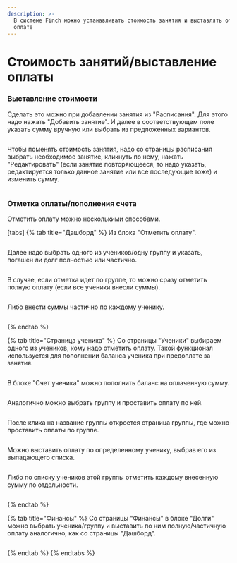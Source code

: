 ```yaml
---
description: >-
  В системе Finch можно устанавливать стоимость занятия и выставлять отметку об
  оплате
---
```


# Стоимость занятий/выставление оплаты

### Выставление стоимости

Сделать это можно при добавлении занятия из "Расписания". Для этого надо нажать "Добавить занятие". И далее в соответствующем поле указать сумму вручную или выбрать из предложенных вариантов.

<figure><img src="../.gitbook/assets/image (32).png" alt=""><figcaption></figcaption></figure>

Чтобы поменять стоимость занятия, надо со страницы расписания выбрать необходимое занятие, кликнуть по нему, нажать "Редактировать" (если занятие повторяющееся, то надо указать, редактируется только данное занятие или все последующие тоже) и изменить сумму.&#x20;

<figure><img src="../.gitbook/assets/image (103).png" alt=""><figcaption></figcaption></figure>

### Отметка оплаты/пополнения счета

Отметить оплату можно несколькими способами.

[tabs]
{% tab title="Дашборд" %}
Из блока "Отметить оплату".&#x20;

<figure><img src="../.gitbook/assets/image (133).png" alt=""><figcaption></figcaption></figure>

Далее надо выбрать одного из учеников/одну группу и указать, погашен ли долг полностью или частично.

<figure><img src="../.gitbook/assets/Гифка с Gifius.ru.gif" alt=""><figcaption></figcaption></figure>

В случае, если отметка идет по группе, то можно сразу отметить полную оплату (если все ученики внесли суммы).&#x20;

<figure><img src="../.gitbook/assets/image (135).png" alt=""><figcaption></figcaption></figure>

Либо внести суммы частично по каждому ученику.&#x20;

<figure><img src="../.gitbook/assets/image (136).png" alt=""><figcaption></figcaption></figure>
{% endtab %}

{% tab title="Страница ученика" %}
Со страницы "Ученики" выбираем одного из учеников, кому надо отметить оплату. Такой функционал используется для пополнении баланса ученика при предоплате за занятия.

<figure><img src="../.gitbook/assets/image (134).png" alt=""><figcaption></figcaption></figure>

В блоке "Счет ученика" можно пополнить баланс на оплаченную сумму.

<figure><img src="../.gitbook/assets/Гифка с Gifius.ru-2.gif" alt=""><figcaption></figcaption></figure>

Аналогично можно выбрать группу и проставить оплату по ней.&#x20;

<figure><img src="../.gitbook/assets/image (10).png" alt=""><figcaption></figcaption></figure>

После клика на название группы откроется страница группы, где можно проставить оплаты по группе.

<figure><img src="../.gitbook/assets/image (11).png" alt=""><figcaption></figcaption></figure>

Можно выставить оплату по определенному ученику, выбрав его из выпадающего списка.&#x20;

<figure><img src="../.gitbook/assets/image (138).png" alt=""><figcaption></figcaption></figure>

Либо по списку учеников этой группы отметить каждому внесенную сумму по отдельности.

<figure><img src="../.gitbook/assets/image (139).png" alt=""><figcaption></figcaption></figure>
{% endtab %}

{% tab title="Финансы" %}
Со страницы "Финансы" в блоке "Долги" можно выбрать ученика/группу и выставить по ним полную/частичную оплату аналогично, как со страницы "Дашборд".&#x20;

<figure><img src="../.gitbook/assets/Гифка с Gifius.ru-3.gif" alt=""><figcaption></figcaption></figure>
{% endtab %}
{% endtabs %}

